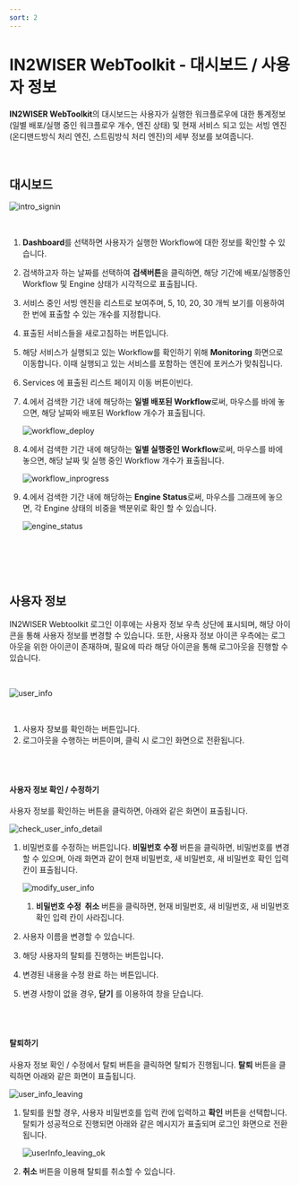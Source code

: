 ```yaml
---
sort: 2
---
```






# IN2WISER WebToolkit - 대시보드 / 사용자 정보

**IN2WISER WebToolkit**의 대시보드는 사용자가 실행한 워크플로우에 대한 통계정보(일별 배포/실행 중인 워크플로우 개수, 엔진 상태) 및 현재 서비스 되고 있는 서빙 엔진(온디맨드방식 처리 엔진, 스트림방식 처리 엔진)의 세부 정보를 보여줍니다.

<br/>

## 대시보드

![intro_signin](./images/2.3.dashboard_main.jpg)

<br/>

1. <b>Dashboard</b>를 선택하면 사용자가 실행한 Workflow에 대한 정보를 확인할 수 있습니다.

2. 검색하고자 하는 날짜를 선택하여 <b>검색버튼</b>을 클릭하면, 해당 기간에 배포/실행중인 Workflow 및 Engine 상태가 시각적으로 표출됩니다.

3. 서비스 중인 서빙 엔진을 리스트로 보여주며, 5, 10, 20, 30 개씩 보기를 이용하여 한 번에 표출할 수 있는 개수를 지정합니다.

4. 표출된 서비스들을 새로고침하는 버튼입니다. 

5. 해당 서비스가 실행되고 있는 Workflow를 확인하기 위해 <b>Monitoring</b> 화면으로 이동합니다. 이때 실행되고 있는 서비스를 포함하는 엔진에 포커스가 맞춰집니다.

6. Services 에 표출된 리스트 페이지 이동 버튼이빈다.

7. 4.에서 검색한 기간 내에 해당하는 <b>일별 배포된 Workflow</b>로써, 마우스를 바에 놓으면, 해당 날짜와 배포된 Workflow 개수가 표출됩니다.<br/>

   ![workflow_deploy](./images/2.3.1.workflow_deploy.png)

8. 4.에서 검색한 기간 내에 해당하는 <b>일별 실행중인 Workflow</b>로써, 마우스를 바에 놓으면, 해당 날짜 및 실행 중인 Workflow 개수가 표출됩니다.

   ![workflow_inprogress](./images/2.3.2.workflow_inprogress.png)

9. 4.에서 검색한 기간 내에 해당하는 <b>Engine Status</b>로써, 마우스를 그래프에 놓으면, 각 Engine 상태의 비중을 백분위로 확인 할 수 있습니다.

   ![engine_status](./images/2.3.3.engine_status.png)

   <br/><br/>

   <br/>

## 사용자 정보

IN2WISER Webtoolkit 로그인 이후에는 사용자 정보 우측 상단에 표시되며, 해당 아이콘을 통해 사용자 정보를 변경할 수 있습니다. 또한, 사용자 정보 아이콘 우측에는 로그아웃을 위한 아이콘이 존재하며, 필요에 따라 해당 아이콘을 통해 로그아웃을 진행할  수 있습니다.

<br/>

![user_info](./images/2.3.user_info.jpg)

<br/>

1. 사용자 장보를 확인하는 버튼입니다. 
2. 로그아웃을 수행하는 버튼이며, 클릭 시 로그인 화면으로 전환됩니다.

<br/>

<br/>

<h4>사용자 정보 확인 / 수정하기</h4>

사용자 정보를 확인하는 버튼을 클릭하면, 아래와 같은 화면이 표출됩니다.

![check_user_info_detail](./images/2.3.main_user_info.jpg)

1. 비밀번호를 수정하는 버튼입니다. <b>비밀번호 수정</b> 버튼을 클릭하면, 비밀번호를 변경할 수 있으며, 아래 화면과 같이 현재 비밀번호, 새 비밀번호, 새 비밀번호 확인 입력 칸이 표출됩니다.

   ![modify_user_info](./images/2.3.main_user_info_modification.jpg)

   1. <b>비밀번호 수정  취소</b> 버튼을 클릭하면, 현재 비밀번호, 새 비밀번호, 새 비밀번호 확인 입력 칸이 사라집니다. <br/>

   

2. 사용자 이름을 변경할 수 있습니다. 

3. 해당 사용자의 탈퇴를 진행하는 버튼입니다.

4. 변경된 내용을 수정 완료 하는 버튼입니다.

5. 변경 사항이 없을 경우, <b>닫기</b> 를 이용하여 창을 닫습니다.

   <br/><br/>

<h4>탈퇴하기</h4>

사용자 정보 확인 / 수정에서 탈퇴 버튼을 클릭하면 탈퇴가 진행됩니다. <b>탈퇴</b> 버튼을 클릭하면 아래와 같은 화면이 표출됩니다. 

![user_info_leaving](./images/2.3.user_info_leaving.jpg)

1. 탈퇴를 원할 경우, 사용자 비밀번호를 입력 칸에 입력하고 <b>확인</b> 버튼을 선택합니다. 탈퇴가 성공적으로 진행되면 아래와 같은 메시지가 표출되며 로그인 화면으로 전환됩니다.

   ![userInfo_leaving_ok](./images/2.3.user_info_leaving_ok.png)

2. <b>취소</b> 버튼을 이용해 탈퇴를 취소할 수 있습니다.